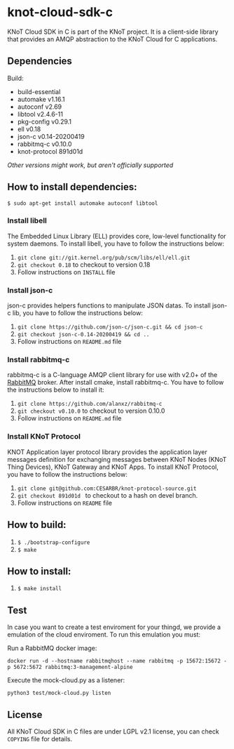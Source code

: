 # knot-cloud-sdk-c

KNoT Cloud SDK in C is part of the KNoT project.
It is a client-side library that provides an AMQP abstraction to the KNoT Cloud
for C applications.


## Dependencies
Build:
- build-essential
- automake v1.16.1
- autoconf v2.69
- libtool v2.4.6-11
- pkg-config v0.29.1
- ell v0.18
- json-c v0.14-20200419
- rabbitmq-c v0.10.0
- knot-protocol 891d01d

*Other versions might work, but aren't officially supported*


## How to install dependencies:

`$ sudo apt-get install automake autoconf libtool`

### Install libell

The Embedded Linux Library (ELL) provides core, low-level functionality for
system daemons.
To install libell, you have to follow the instructions below:

1. `git clone git://git.kernel.org/pub/scm/libs/ell/ell.git`
2. `git checkout 0.18` to checkout to version 0.18
3. Follow instructions on `INSTALL` file

### Install json-c

json-c provides helpers functions to manipulate JSON datas.
To install json-c lib, you have to follow the instructions below:

1. `git clone https://github.com/json-c/json-c.git && cd json-c`
2. `git checkout json-c-0.14-20200419 && cd ..`
3. Follow instructions on `README.md` file

### Install rabbitmq-c

rabbitmq-c is a C-language AMQP client library for use with v2.0+ of the
[RabbitMQ](http://www.rabbitmq.com/) broker.
After install cmake, install rabbitmq-c. You have to follow the instructions
below to install it:

1. `git clone https://github.com/alanxz/rabbitmq-c`
2. `git checkout v0.10.0` to checkout to version 0.10.0
3. Follow instructions on `README.md` file

### Install KNoT Protocol

KNOT Application layer protocol library provides the application layer messages
definition for exchanging messages between KNoT Nodes (KNoT Thing Devices),
KNoT Gateway and KNoT Apps.
To install KNoT Protocol, you have to follow the instructions below:

1. `git clone git@github.com:CESARBR/knot-protocol-source.git`
2. `git checkout 891d01d ` to checkout to a hash on devel branch.
3. Follow instructions on `README` file


## How to build:

1. `$ ./bootstrap-configure`
2. `$ make`


## How to install:

1. `$ make install`

## Test

In case you want to create a test enviroment for your thingd, we provide a
emulation of the cloud enviroment.
To run this emulation you must:

Run a RabbitMQ docker image:

`docker run -d --hostname rabbitmqhost --name rabbitmq -p 15672:15672 -p 5672:5672 rabbitmq:3-management-alpine`

Execute the mock-cloud.py as a listener:

`python3 test/mock-cloud.py listen`

## License

All KNoT Cloud SDK in C files are under LGPL v2.1 license, you can check
`COPYING` file for details.

